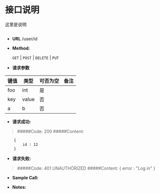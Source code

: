 # 接口说明

这里是说明

## 


* **URL**
        /user/id

* **Method:**
  
  `GET` | `POST` | `DELETE` | `PUT`
  
*  **请求参数**

**键值** | **类型** | **可否为空** | **备注**
---------|----------|--------------|---------
foo|int|是|
key|value|否|
a|b|否|

* **请求成功:**
>#####Code: 200
>#####Content:

        { 
            id : 12 
        }
 


* **请求失败:**
>#####Code: 401 UNAUTHORIZED
>#####Content:
        { 
            error : "Log in" 
        }



* **Sample Call:**


* **Notes:**